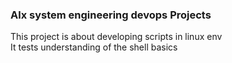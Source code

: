 ### Alx system engineering devops Projects
This project is about developing scripts in linux env  
It tests understanding of the shell basics
